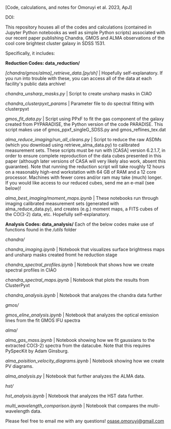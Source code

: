 [Code, calculations, and notes for Omoruyi et al. 2023, ApJ]

DOI:

This repository houses all of the codes and calculations (contained in Jupyter Python notebooks as well as simple Python scripts) associated with our recent paper publishing Chandra, GMOS and ALMA observations of the cool core brightest cluster galaxy in SDSS 1531.

Specifically, it includes:

**Reduction Codes: data_reduction/**

*[chandra/gmos/alma]_retrieve_data.[py/sh]* | Hopefully self-explanatory. If you run into trouble with these, you can access all of the data at each facility's public data archive!


*chandra_unsharp_masks.py* | Script to create unsharp masks in CIAO

*chandra_clusterpyxt_params* | Parameter file to do spectral fitting with clusterpyxt

*gmos_fit_data.py* | Script using PPxF to fit the gas component of the galaxy created from PYPARADISE, the Python version of the code PARADISE. This script makes use of gmos_ppxf_singleG_SDSS.py and gmos_reflines_tex.dat

*alma_reduce_imaging/run_all_cleans.py* | Script to reduce the raw ASDMs (which you download using retrieve_alma_data.py) to calibrated measurement sets. These scripts must be run with [CASA] version 6.2.1.7, in order to ensure complete reproduction of the data cubes presented in this paper (although later versions of CASA will very likely also work, absent this guarantee). Note that running the reduction script will take roughly 12 hours on a reasonably high-end workstation with 64 GB of RAM and a 12 core processor. Machines with fewer cores and/or ram may take (much) longer. If you would like access to our reduced cubes, send me an e-mail (see below)!

*alma_best_imaging/moment_maps.ipynb* | These notebooks run through imaging calibrated measurement sets (generated with alma_reduce_data.py), and creates (e.g.) moment maps, a FITS cubes of the CO(3-2) data, etc. Hopefully self-explanatory.


**Analysis Codes: data_analysis/**
Each of the below codes make use of functions found in the */utils* folder

*chandra/*

*chandra_imaging.ipynb* | Notebook that visualizes surface brightness maps and unsharp masks created fromt he reduction stage 

*chandra_spectral_profiles.ipynb* | Notebook that shows how we create spectral profiles in CIAO

*chandra_spectral_maps.ipynb* | Notebook that plots the results from ClusterPyxt

*chandra_analysis.ipynb* | Notebook that analyzes the chandra data further

*gmos/*

*gmos_eline_analysis.ipynb* | Notebook that analyzes the optical emission lines from the fit GMOS IFU spectra

*alma/*

*alma_gas_mass.ipynb* | Notebook showing how we fit gaussians to the extracted CO(3-2) spectra from the datacube. Note that this requires PySpecKit by Adam Ginsburg. 

*alma_poisition_velocity_diagrams.ipynb* | Notebook showing how we create PV diagrams. 

*alma_analysis.py* | Notebook that further analyzes the ALMA data. 

*hst/*

*hst_analysis.ipynb* | Notebook that analyzes the HST data further. 


*multi_wavelength_comparison.ipynb* | Notebook that compares the multi-wavelength data.

Please feel free to email me with any questions! osase.omoruyi@gmail.com